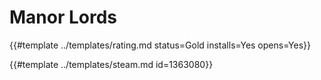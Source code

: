 # Manor Lords

{{#template ../templates/rating.md status=Gold installs=Yes opens=Yes}}

{{#template ../templates/steam.md id=1363080}}
